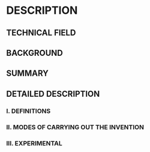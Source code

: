 # DESCRIPTION

## TECHNICAL FIELD

## BACKGROUND

## SUMMARY

## DETAILED DESCRIPTION

### I. DEFINITIONS

### II. MODES OF CARRYING OUT THE INVENTION

### III. EXPERIMENTAL

